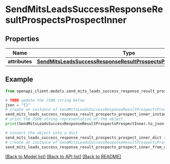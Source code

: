 # SendMitsLeadsSuccessResponseResultProspectsProspectInner


## Properties

Name | Type | Description | Notes
------------ | ------------- | ------------- | -------------
**attributes** | [**SendMitsLeadsSuccessResponseResultProspectsProspectInnerAttributes**](SendMitsLeadsSuccessResponseResultProspectsProspectInnerAttributes.md) |  | [optional] 

## Example

```python
from openapi_client.models.send_mits_leads_success_response_result_prospects_prospect_inner import SendMitsLeadsSuccessResponseResultProspectsProspectInner

# TODO update the JSON string below
json = "{}"
# create an instance of SendMitsLeadsSuccessResponseResultProspectsProspectInner from a JSON string
send_mits_leads_success_response_result_prospects_prospect_inner_instance = SendMitsLeadsSuccessResponseResultProspectsProspectInner.from_json(json)
# print the JSON string representation of the object
print(SendMitsLeadsSuccessResponseResultProspectsProspectInner.to_json())

# convert the object into a dict
send_mits_leads_success_response_result_prospects_prospect_inner_dict = send_mits_leads_success_response_result_prospects_prospect_inner_instance.to_dict()
# create an instance of SendMitsLeadsSuccessResponseResultProspectsProspectInner from a dict
send_mits_leads_success_response_result_prospects_prospect_inner_from_dict = SendMitsLeadsSuccessResponseResultProspectsProspectInner.from_dict(send_mits_leads_success_response_result_prospects_prospect_inner_dict)
```
[[Back to Model list]](../README.md#documentation-for-models) [[Back to API list]](../README.md#documentation-for-api-endpoints) [[Back to README]](../README.md)


